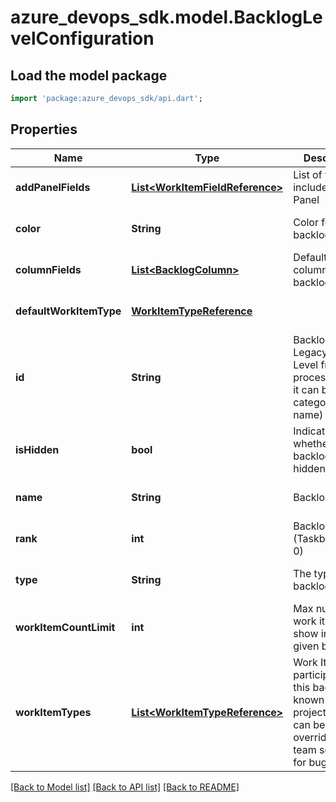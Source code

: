 # azure_devops_sdk.model.BacklogLevelConfiguration

## Load the model package
```dart
import 'package:azure_devops_sdk/api.dart';
```

## Properties
Name | Type | Description | Notes
------------ | ------------- | ------------- | -------------
**addPanelFields** | [**List&lt;WorkItemFieldReference&gt;**](WorkItemFieldReference.md) | List of fields to include in Add Panel | [optional] [default to []]
**color** | **String** | Color for the backlog level | [optional] [default to null]
**columnFields** | [**List&lt;BacklogColumn&gt;**](BacklogColumn.md) | Default list of columns for the backlog | [optional] [default to []]
**defaultWorkItemType** | [**WorkItemTypeReference**](WorkItemTypeReference.md) |  | [optional] [default to null]
**id** | **String** | Backlog Id (for Legacy Backlog Level from process config it can be categoryref name) | [optional] [default to null]
**isHidden** | **bool** | Indicates whether the backlog level is hidden | [optional] [default to null]
**name** | **String** | Backlog Name | [optional] [default to null]
**rank** | **int** | Backlog Rank (Taskbacklog is 0) | [optional] [default to null]
**type** | **String** | The type of this backlog level | [optional] [default to null]
**workItemCountLimit** | **int** | Max number of work items to show in the given backlog | [optional] [default to null]
**workItemTypes** | [**List&lt;WorkItemTypeReference&gt;**](WorkItemTypeReference.md) | Work Item types participating in this backlog as known by the project/Process, can be overridden by team settings for bugs | [optional] [default to []]

[[Back to Model list]](../README.md#documentation-for-models) [[Back to API list]](../README.md#documentation-for-api-endpoints) [[Back to README]](../README.md)


